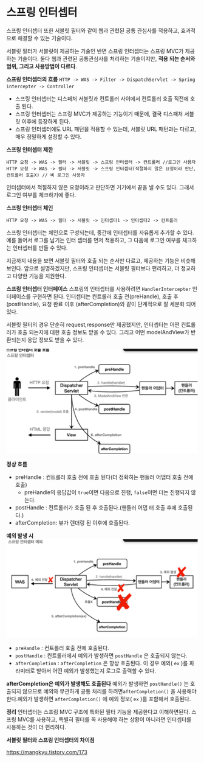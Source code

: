 # 스프링 인터셉터
스프링 인터셉터 또한 서블릿 필터와 같이 웹과 관련된 공통 관심사를 적용하고, 효과적으로 해결할 수 있는 기술이다.

서블릿 필터가 서블릿이 제공하는 기술인 반면 스프링 인터셉터는 스프링 MVC가 제공하는 기술이다.  둘다 웹과 관련된 공통관심사를 처리하는 기술이지만, **적용 되는 순서와 범위, 그리고 사용방법이 다르다**.

**스프링 인터셉터의 흐름**
`HTTP -> WAS -> Filter -> DispatchServlet -> Spring intercepter -> Controller`
- 스프링 인터셉터는 디스패처 서블릿과 컨트롤러 사이에서 컨트롤러 호출 직전에 호출 된다.
- 스프링 인터셉터는 스프링 MVC가 제공하는 기능이기 때문에, 결국 디스패처 서블릿 이후에 등장하게 된다.
- 스프링 인터셉터에도 URL 패턴을 적용할 수 있는데, 서블릿 URL 패턴과는 다르고, 매우 정밀하게 설정할 수 있다.

**스프링 인터셉터 제한**

`HTTP 요청 -> WAS -> 필터 -> 서블릿 -> 스프링 인터셉터 -> 컨트롤러 //로그인 사용자`
`HTTP 요청 -> WAS -> 필터 -> 서블릿 -> 스프링 인터셉터(적절하지 않은 요청이라 판단, 컨트롤러 호출X) // 비 로그인 사용자`

인터셉터에서 적절하지 않은 요청이라고 판단하면 거기에서 끝을 낼 수도 있다. 그래서 로그인 여부를 체크하기에 좋다.


**스프링 인터셉터 체인**

`HTTP 요청 -> WAS -> 필터 -> 서블릿 -> 인터셉터1 -> 인터셉터2 -> 컨트롤러`

스프링 인터셉터는 체인으로 구성되는데, 중간에 인터셉터를 자유롭게 추가할 수 있다. 예를 들어서 로그를 남기는 인터 셉터를 먼저 적용하고, 그 다음에 로그인 여부를 체크하는 인터셉터를 만들 수 있다.

지금까지 내용을 보면 서블릿 필터와 호출 되는 순서만 다르고, 제공하는 기능은 비슷해 보인다. 앞으로 설명하겠지만, 스프링 인터셉터는 서블릿 필터보다 편리하고, 더 정교하고 다양한 기능을 지원한다.

**스프링 인터셉터 인터페이스**
스프링의 인터셉터를 사용하려면 `HandlerIntercepter` 인터페이스를 구현하면 된다.
인터셉터는 컨트롤러 호출 전(preHandle), 호출 후 (postHandle), 요청 완료 이후 (afterCompletion)와 같이 단계적으로 잘 세분화 되어있다.

서블릿 필터의 경우 단순히 request,response만 제공했지만, 인터셉터는 어떤 컨트롤러가 호출 되는지에 대한 호출 정보도 받을 수 있다. 그리고 어떤 modelAndView가 반환되는지 응답 정보도 받을 수 있다.

![img.png](img.png)

**정상 흐름**
- preHandle : 컨트롤러 호출 전에 호출 된다(더 정확히는 핸들러 어댑터 호출 전에 호출)
    - preHandle의 응답값이 `true`이면 다음으로 진행, `false`이면 더는 진행되지 않는다.
- postHandle : 컨트롤러가 호출 된 후 호출된다.(핸들러 어댑 터 호출 후에 호출된다.)
- afterCompletion: 뷰가 렌더링 된 이후에 호출된다.



**예외 발생 시**
![img_1.png](img_1.png)
- `preHandle` : 컨트롤러 호출 전에 호출된다.
- `postHandle` : 컨트롤러에서 예외가 발생하면 `postHandle` 은 호출되지 않는다.
- `afterCompletion` : `afterCompletion` 은 항상 호출된다. 이 경우 예외( `ex` )를 파라미터로 받아서 어떤 예외가 발생했는지 로그로 출력할 수 있다.

**afterCompletion은 예외가 발생해도 호출된다**
예외가 발생하면 `postHandle()` 는 호출되지 않으므로 예외와 무관하게 공통 처리를 하려면`afterCompletion()` 을 사용해야 한다.예외가 발생하면 `afterCompletion()` 에 예외 정보( `ex` )를 포함해서 호출된다.

**정리**
인터셉터는 스프링 MVC 구조에 특화된 필터 기능을 제공한다고 이해하면된다. 스프링 MVC를 사용하고, 특별히 필터를 꼭 사용해야 하는 상황이 아니라면 인터셉터를 사용하는 것이 더 편리하다.


**서블릿 필터와 스프링 인터셉터의 차이점**

https://mangkyu.tistory.com/173


